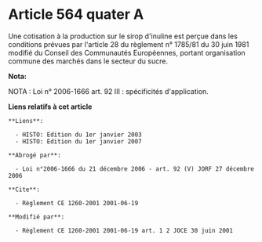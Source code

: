 # Article 564 quater A

Une cotisation à la production sur le sirop d'inuline est perçue dans les conditions prévues par l'article 28 du règlement n°
1785/81 du 30 juin 1981 modifié du Conseil des Communautés Européennes, portant organisation commune des marchés dans le
secteur du sucre.

**Nota:**

NOTA : Loi n° 2006-1666 art. 92 III : spécificités d'application.

**Liens relatifs à cet article**

	**Liens**:

	  - HISTO: Edition du 1er janvier 2003
	  - HISTO: Edition du 1er janvier 2007

	**Abrogé par**:

	  - Loi n°2006-1666 du 21 décembre 2006 - art. 92 (V) JORF 27 décembre 2006

	**Cite**:

	  - Règlement CE 1260-2001 2001-06-19

	**Modifié par**:

	  - Règlement CE 1260-2001 2001-06-19 art. 1 2 JOCE 30 juin 2001
